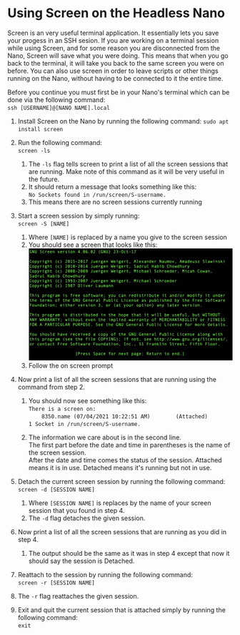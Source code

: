 
<h1>Using Screen on the Headless Nano</h1>

Screen is an very useful terminal application. It essentially lets you save your progess in an SSH sesion. 
If you are working on a terminal session while using Screen, and for some reason you are disconnected from the Nano, Screen will save what you were doing.
This means that when you go back to the terminal, it will take you back to the same screen you were on before.
You can also use screen in order to leave scripts or other things running on the Nano, without having to be connected to it the entire time.

Before you continue you must first be in your Nano's terminal which can be done via the following command:  
  `ssh [USERNAME]@[NANO NAME].local`
  
1. Install Screen on the Nano by running the following command:
  `sudo apt install screen`  
  
2. Run the following command:  
  `screen -ls`
    1. The `-ls` flag tells screen to print a list of all the screen sessions that are running. Make note of this command as it will be very useful in the future.
    2. It should return a message that looks something like this:  
    `No Sockets found in /run/screen/S-username.`
    3. This means there are no screen sessions currently running
  
3. Start a screen session by simply running:  
  `screen -S [NAME]`
    1. Where `[NAME]` is replaced by a name you give to the screen session  
    2. You should see a screen that looks like this:  
    <img alt='Image of Screen Prompt' src='./images/Screen Prompt.png'></img>
    3. Follow the on screen prompt
  
4. Now print a list of all the screen sessions that are running using the command from step 2.
    1.  You should now see something like this:  
    `There is a screen on:`  
    `    8350.name (07/04/2021 10:22:51 AM)        (Attached)`  
    `1 Socket in /run/screen/S-username.`

    2. The information we care about is in the second line.  
     The first part before the date and time in parentheses is the name of the screen session.  
     After the date and time comes the status of the session. Attached means it is in use. Detached means it's running but not in use.

5. Detach the current screen session by running the following command:  
  `screen -d [SESSION NAME]`
    1. Where `[SESSION NAME]` is replaces by the name of your screen session that you found in step 4.
    2. The `-d` flag detaches the given session.

6. Now print a list of all the screen sessions that are running as you did in step 4.
    1. The output should be the same as it was in step 4 except that now it should say the session is Detached.

7. Reattach to the session by running the following command:  
  `screen -r [SESSION NAME]`
  1. The `-r` flag reattaches the given session.

8. Exit and quit the current session that is attached simply by running the following command:  
  `exit`
